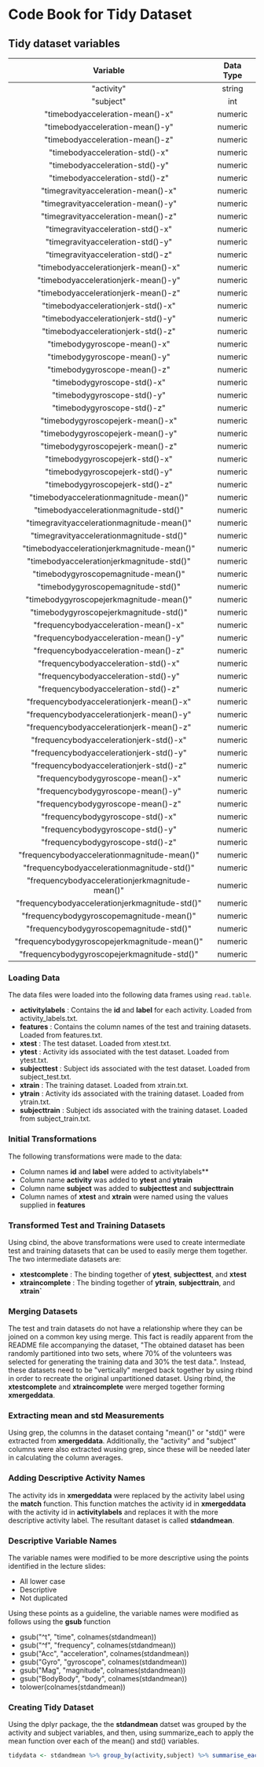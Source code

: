 # Code Book for Tidy Dataset

## Tidy dataset variables

| Variable											| Data Type				|
|:-------------------------------------------------:|:---------------------:|
| "activity"										|			string		|
| "subject"											|			int			|
| "timebodyacceleration-mean()-x"           		|    		numeric		|
| "timebodyacceleration-mean()-y"           		|    		numeric		|
| "timebodyacceleration-mean()-z"           		|      		numeric		|
| "timebodyacceleration-std()-x"            		|     		numeric		|
| "timebodyacceleration-std()-y"            		|      		numeric		|
| "timebodyacceleration-std()-z"            		|     		numeric		|
| "timegravityacceleration-mean()-x"        		|      		numeric		|
| "timegravityacceleration-mean()-y"        		|     		numeric		|
| "timegravityacceleration-mean()-z"        		|      		numeric		|
| "timegravityacceleration-std()-x"         		|     		numeric		|
| "timegravityacceleration-std()-y"         		|      		numeric		|
| "timegravityacceleration-std()-z"         		|     		numeric		|
| "timebodyaccelerationjerk-mean()-x"       		|      		numeric		|
| "timebodyaccelerationjerk-mean()-y"       		|     		numeric		|
| "timebodyaccelerationjerk-mean()-z"       		|      		numeric		|
| "timebodyaccelerationjerk-std()-x"        		|     		numeric		|
| "timebodyaccelerationjerk-std()-y"        		|      		numeric		|
| "timebodyaccelerationjerk-std()-z"        		|     		numeric		|
| "timebodygyroscope-mean()-x"              		|      		numeric		|
| "timebodygyroscope-mean()-y"              		|     		numeric		|
| "timebodygyroscope-mean()-z"              		|      		numeric		|
| "timebodygyroscope-std()-x"               		|     		numeric		|
| "timebodygyroscope-std()-y"               		|      		numeric		|
| "timebodygyroscope-std()-z"               		|     		numeric		|
| "timebodygyroscopejerk-mean()-x"        			|     		numeric		|
| "timebodygyroscopejerk-mean()-y"          		|     		numeric		|
| "timebodygyroscopejerk-mean()-z"          		|     		numeric		|
| "timebodygyroscopejerk-std()-x"           		|     		numeric		|     
| "timebodygyroscopejerk-std()-y"          			|     		numeric		|      
| "timebodygyroscopejerk-std()-z"           		|     		numeric		|     
| "timebodyaccelerationmagnitude-mean()"    		|     		numeric		|      
| "timebodyaccelerationmagnitude-std()"     		|     		numeric		|     
| "timegravityaccelerationmagnitude-mean()" 		|     		numeric		|      
| "timegravityaccelerationmagnitude-std()"  		|     		numeric		|     
| "timebodyaccelerationjerkmagnitude-mean()"		|     		numeric		|      
| "timebodyaccelerationjerkmagnitude-std()" 		|     		numeric		|     
| "timebodygyroscopemagnitude-mean()"       		|     		numeric		|      
| "timebodygyroscopemagnitude-std()"        		|     		numeric		|     
| "timebodygyroscopejerkmagnitude-mean()"   		|     		numeric		|      
| "timebodygyroscopejerkmagnitude-std()"    		|     		numeric		|     
| "frequencybodyacceleration-mean()-x"      		|     		numeric		|      
| "frequencybodyacceleration-mean()-y"      		|     		numeric		|     
| "frequencybodyacceleration-mean()-z"      		|     		numeric		|      
| "frequencybodyacceleration-std()-x"       		|     		numeric		|     
| "frequencybodyacceleration-std()-y"       		|     		numeric		|      
| "frequencybodyacceleration-std()-z"       		|     		numeric		|     
| "frequencybodyaccelerationjerk-mean()-x"  		|     		numeric		|      
| "frequencybodyaccelerationjerk-mean()-y"  		|     		numeric		|     
| "frequencybodyaccelerationjerk-mean()-z"  		|     		numeric		|      
| "frequencybodyaccelerationjerk-std()-x"   		|     		numeric		|     
| "frequencybodyaccelerationjerk-std()-y"   		|     		numeric		|      
| "frequencybodyaccelerationjerk-std()-z"   		|     		numeric		|     
| "frequencybodygyroscope-mean()-x"         		|     		numeric		|      
| "frequencybodygyroscope-mean()-y"         		|     		numeric		|     
| "frequencybodygyroscope-mean()-z"         		|     		numeric		|      
| "frequencybodygyroscope-std()-x"          		|     		numeric		|     
| "frequencybodygyroscope-std()-y"          		|     		numeric		|      
| "frequencybodygyroscope-std()-z"        		  	|     		numeric		|     
| "frequencybodyaccelerationmagnitude-mean()"		|     		numeric		|     
| "frequencybodyaccelerationmagnitude-std()"		|     		numeric		|     
| "frequencybodyaccelerationjerkmagnitude-mean()"	|     		numeric		| 
| "frequencybodyaccelerationjerkmagnitude-std()"	|     		numeric		| 
| "frequencybodygyroscopemagnitude-mean()"   		|     		numeric		|     
| "frequencybodygyroscopemagnitude-std()"     		|     		numeric		|   
| "frequencybodygyroscopejerkmagnitude-mean()"    	|     		numeric		|
| "frequencybodygyroscopejerkmagnitude-std()"  		|     		numeric		|

### Loading Data
The data files were loaded into the following data frames using `read.table`.
* **activitylabels** : Contains the **id** and **label** for each activity.  Loaded from activity_labels.txt.
* **features** : Contains the column names of the test and training datasets.  Loaded from features.txt.
* **xtest** : The test dataset.  Loaded from xtest.txt.
* **ytest** : Activity ids associated with the test dataset.  Loaded from ytest.txt.
* **subjecttest** : Subject ids associated with the test dataset.  Loaded from subject_test.txt.
* **xtrain** : The training dataset.  Loaded from xtrain.txt.
* **ytrain** : Activity ids associated with the training dataset.  Loaded from ytrain.txt.
* **subjecttrain** : Subject ids associated with the training dataset.  Loaded from subject_train.txt.

### Initial Transformations
The following transformations were made to the data:
* Column names **id** and **label** were added to activitylabels**
* Column name **activity** was added to **ytest** and **ytrain**
* Column name **subject** was added to **subjecttest** and **subjecttrain**
* Column names of **xtest** and **xtrain** were named using the values supplied in **features**

### Transformed Test and Training Datasets
Using cbind, the above transformations were used to create intermediate test and training datasets that can be used to easily merge them together.  The two intermediate datasets are:
* **xtestcomplete** : The binding together of **ytest**, **subjecttest**, and **xtest**
* **xtraincomplete** : The binding together of **ytrain**, **subjecttrain**, and **xtrain`**

### Merging Datasets
The test and train datasets do not have a relationship where they can be joined on a common key using merge.  This fact is readily apparent from the README file accompanying the dataset, "The obtained dataset has been randomly partitioned into two sets, where 70% of the volunteers was selected for generating the training data and 30% the test data.".  Instead, these datasets need to be "vertically" merged back together by using rbind in order to recreate the original unpartitioned dataset.  Using rbind, the **xtestcomplete** and **xtraincomplete** were merged together forming **xmergeddata**.

### Extracting mean and std Measurements
Using grep, the columns in the dataset containg "mean()" or "std()" were extracted from **xmergeddata**.  Additionally, the "activity" and "subject" columns were also extracted wusing grep, since these will be needed later in calculating the column averages.

### Adding Descriptive Activity Names
The activity ids in **xmergeddata** were replaced by the activity label using the **match** function.  This function matches the activity id in **xmergeddata** with the activity id in **activitylabels** and replaces it with the more descriptive activity label.  The resultant dataset is called **stdandmean**.

### Descriptive Variable Names
The variable names were modified to be more descriptive using the points identified in the lecture slides:
* All lower case
* Descriptive
* Not duplicated

Using these points as a guideline, the variable names were modified as follows using the **gsub** function
* gsub("^t", "time", colnames(stdandmean))
* gsub("^f", "frequency", colnames(stdandmean))
* gsub("Acc", "acceleration", colnames(stdandmean))
* gsub("Gyro", "gyroscope", colnames(stdandmean))
* gsub("Mag", "magnitude", colnames(stdandmean))
* gsub("BodyBody", "body", colnames(stdandmean))
* tolower(colnames(stdandmean))

### Creating Tidy Dataset
Using the dplyr package, the the **stdandmean** datset was grouped by the activity and subject variables, and then, using summarize_each to apply the mean function over each of the mean() and std() variables.
```r
tidydata <- stdandmean %>% group_by(activity,subject) %>% summarise_each(funs(mean),-subject,-activity)
```
